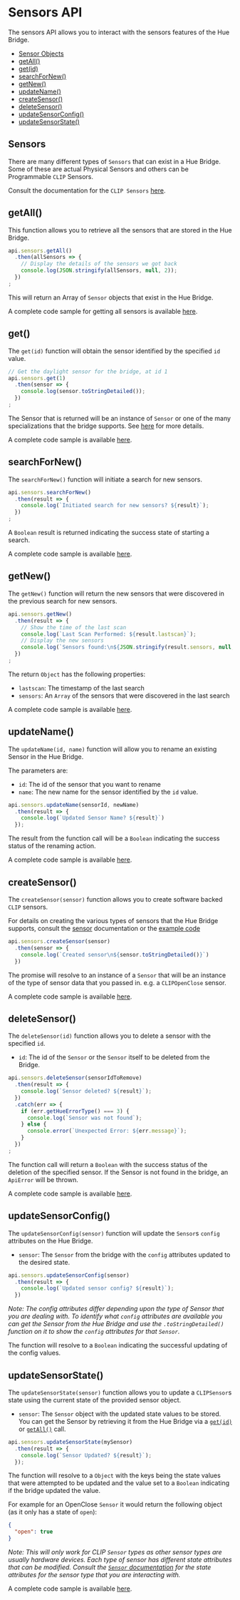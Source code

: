 # Sensors API

The sensors API allows you to interact with the sensors features of the Hue Bridge.

* [Sensor Objects](#sensors)
* [getAll()](#getall)
* [get(id)](#get)
* [searchForNew()](#searchfornew)
* [getNew()](#getnew)
* [updateName()](#updatesensorname)
* [createSensor()](#createsensor)
* [deleteSensor()](#deletesensor)
* [updateSensorConfig()](#updatesensorconfig)
* [updateSensorState()](#updatesensorstate)


## Sensors

There are many different types of `Sensors` that can exist in a Hue Bridge. Some of these are actual Physical Sensors 
and others can be Programmable `CLIP` Sensors.

Consult the documentation for the `CLIP Sensors` [here](sensor.md).



## getAll()
This function allows you to retrieve all the sensors that are stored in the Hue Bridge.

```js
api.sensors.getAll()
  .then(allSensors => {
    // Display the details of the sensors we got back
    console.log(JSON.stringify(allSensors, null, 2));
  })
;
```

This will return an Array of `Sensor` objects that exist in the Hue Bridge. 

A complete code sample for getting all sensors is available [here](../examples/v3/sensors/getAllSensors.js).



## get()
The `get(id)` function will obtain the sensor identified by the specified `id` value.

```js
// Get the daylight sensor for the bridge, at id 1
api.sensors.get(1)
  .then(sensor => {
    console.log(sensor.toStringDetailed());
  })
;
```

The Sensor that is returned will be an instance of `Sensor` or one of the many specializations that the bridge supports.
See [here](#sensors) for more details.

A complete code sample is available [here](../examples/v3/sensors/getSensor.js).



## searchForNew()
The `searchForNew()` function will initiate a search for new sensors.

```js
api.sensors.searchForNew()
  .then(result => {
    console.log(`Initiated search for new sensors? ${result}`);
  })
;
```

A `Boolean` result is returned indicating the success state of starting a search.

A complete code sample is available [here](../examples/v3/sensors/searchForNew.js).



## getNew()
The `getNew()` function will return the new sensors that were discovered in the previous search for new sensors.

```js
api.sensors.getNew()
  .then(result => {
    // Show the time of the last scan
    console.log(`Last Scan Performed: ${result.lastscan}`);
    // Display the new sensors
    console.log(`Sensors found:\n${JSON.stringify(result.sensors, null, 2)}`);
  })
;
```

The return `Object` has the following properties:

* `lastscan`: The timestamp of the last search
* `sensors`: An `Array` of the sensors that were discovered in the last search

A complete code sample is available [here](../examples/v3/sensors/getNewSensors.js).



## updateName()
The `updateName(id, name)` function will allow you to rename an existing Sensor in the Hue Bridge.

The parameters are:

* `id`: The id of the sensor that you want to rename
* `name`: The new name for the sensor identified by the `id` value.

```js
api.sensors.updateName(sensorId, newName)
  .then(result => {
    console.log(`Updated Sensor Name? ${result}`)
  });
```

The result from the function call will be a `Boolean` indicating the success status of the renaming action.

A complete code sample is available [here](../examples/v3/sensors/updateSensorName.js).



## createSensor()
The `createSensor(sensor)` function allows you to create software backed `CLIP` sensors.

For details on creating the various types of sensors that the Hue Bridge supports, consult the [sensor](sensor.md) 
documentation or the [example code](../examples/v3/sensors/creatingClipSensors.js)

```js
api.sensors.createSensor(sensor)
  .then(sensor => {
    console.log(`Created sensor\n${sensor.toStringDetailed()}`)
  })
```

The promise will resolve to an instance of a `Sensor` that will be an instance of the type of sensor data that you 
passed in. e.g. a `CLIPOpenClose` sensor.

A complete code sample is available [here](../examples/v3/sensors/createNewSensor.js).


## deleteSensor()
The `deleteSensor(id)` function allows you to delete a sensor with the specified `id`.

* `id`: The id of the `Sensor` or the `Sensor` itself to be deleted from the Bridge.

```js
api.sensors.deleteSensor(sensorIdToRemove)
  .then(result => {
    console.log(`Sensor deleted? ${result}`);
  })
  .catch(err => {
    if (err.getHueErrorType() === 3) {
      console.log(`Sensor was not found`);
    } else {
      console.error(`Unexpected Error: ${err.message}`);
    }
  })
;
```

The function call will return a `Boolean` with the success status of the deletion of the specified sensor. If the Sensor 
is not found in the bridge, an `ApiError` will be thrown.

A complete code sample is available [here](../examples/v3/sensors/deleteSensor.js).



## updateSensorConfig()
The `updateSensorConfig(sensor)` function will update the `Sensor`s `config` attributes on the Hue Bridge.

* `sensor`: The `Sensor` from the bridge with the `config` attributes updated to the desired state.

```js
api.sensors.updateSensorConfig(sensor)
  .then(result => {
    console.log(`Updated sensor config? ${result}`);
  })
```

_Note: The config attributes differ depending upon the type of Sensor that you are dealing with. To identify what 
`config` attributes are available you can get the Sensor from the Hue Bridge and use the `.toStringDetailed()` function
on it to show the `config` attributes for that `Sensor`._

The function will resolve to a `Boolean` indicating the successful updating of the config values.



## updateSensorState()
The `updateSensorState(sensor)` function allows you to update a `CLIPSensor`s state using the current state of the provided
sensor object.

* `sensor`: The `Sensor` object with the updated state values to be stored. You can get the Sensor by retrieving it 
from the Hue Bridge via a [`get(id)`](#get) or [`getAll()`](#getall) call.

```js
api.sensors.updateSensorState(mySensor)
  .then(result => {
    console.log(`Sensor Updated? ${result}`);
  });
```

The function will resolve to a `Object` with the keys being the state values that were attempted to be updated and the 
value set to a `Boolean` indicating if the bridge updated the value.

For example for an OpenClose `Sensor` it would return the following object (as it only has a state of `open`):
```json
{
  "open": true
}
```

_Note: This will only work for CLIP `Sensor` types as other sensor types are usually hardware devices. Each type of 
sensor has different state attributes that can be modified. Consult the [`Sensor` documentation](./sensor.md) for the 
state attributes for the sensor type that you are interacting with._

A complete code sample is available [here](../examples/v3/sensors/updateSensorState.js).
